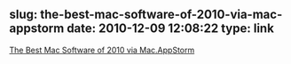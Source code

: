 slug: the-best-mac-software-of-2010-via-mac-appstorm
date: 2010-12-09 12:08:22
type: link
---

[The Best Mac Software of 2010 via Mac.AppStorm](http://mac.appstorm.net/roundups/best-mac-software-of-2010/)
